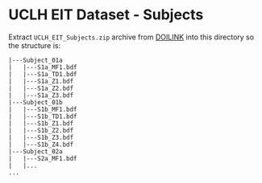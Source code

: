 # UCLH EIT Dataset - Subjects

Extract `UCLH_EIT_Subjects.zip` archive from [DOILINK](HERE) into this directory so the structure is:
```
|---Subject_01a
|   |---S1a_MF1.bdf
|   |---S1a_TD1.bdf
|   |---S1a_Z1.bdf
|   |---S1a_Z2.bdf
|   |---S1a_Z3.bdf
|---Subject_01b
|   |---S1b_MF1.bdf
|   |---S1b_TD1.bdf
|   |---S1b_Z1.bdf
|   |---S1b_Z2.bdf
|   |---S1b_Z3.bdf
|   |---S1b_Z4.bdf
|---Subject_02a
|   |---S2a_MF1.bdf
|   |...
...
```
